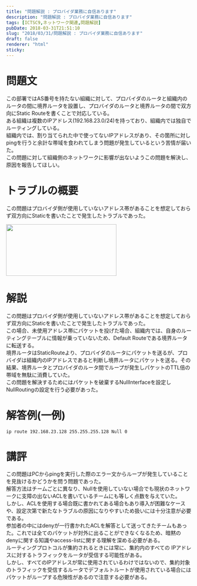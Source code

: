 ```yaml
---
title: "問題解説 : プロバイダ業務に自信あります"
description: "問題解説 : プロバイダ業務に自信あります"
tags: [ICTSC9,ネットワーク関連,問題解説]
pubDate: 2018-03-31T21:51:10
slug: "2018/03/31/問題解説 : プロバイダ業務に自信あります"
draft: false
renderer: "html"
sticky: 
---
```


<h1>問題文</h1>
<p>この部署ではAS番号を持たない組織に対して、プロバイダのルータと組織内のルータの間に境界ルータを設置し、プロバイダのルータと境界ルータの間で双方向にStatic Routeを書くことで対応している。<br />
ある組織は複数のIPアドレス(192.168.23.0/24)を持っており、組織内では独自でルーティングしている。<br />
組織内では、割り当てられた中で使ってないIPアドレスがあり、その箇所に対しpingを行うと余計な帯域を食われてしまう問題が発生しているという苦情が届いた。<br />
この問題に対して組織側のネットワークに影響が出ないようこの問題を解決し、原因を報告してほしい。</p>
<h1>トラブルの概要</h1>
<p>この問題はプロバイダ側が使用していないアドレス帯があることを想定しておらず双方向にStaticを書いたことで発生したトラブルであった。</p>
<p><img decoding="async" loading="lazy" src="/images/wp/2018/03/HIZ-300x140.png.webp" alt="" width="300" height="140" class="alignnone size-medium wp-image-1621" /></p>
<h1>解説</h1>
<p>この問題はプロバイダ側が使用していないアドレス帯があることを想定しておらず双方向にStaticを書いたことで発生したトラブルであった。<br />
この場合、未使用アドレス帯にパケットを投げた場合、組織内では、自身のルーティングテーブルに情報が乗っていないため、Default Routeである境界ルータに転送する。<br />
境界ルータはStaticRouteより、プロバイダのルータにパケットを送るが、プロバイダは組織内のIPアドレスであると判断し境界ルータにパケットを送る。その結果、境界ルータとプロバイダのルータ間でループが発生しパケットのTTL倍の帯域を無駄に消費していた。<br />
この問題を解決するためにはパケットを破棄するNullInterfaceを設定しNullRoutingの設定を行う必要があった。</p>
<h1>解答例(一例)</h1>
<pre class="brush: plain; title: ; title: ; notranslate" title=""><code>ip route 192.168.23.128 255.255.255.128 Null 0</code></pre>
<h1>講評</h1>
<p>この問題はPCからpingを実行した際のエラー文からループが発生していることを見抜けるかどうかを問う問題であった。<br />
解答方法はチームごとに異なり、Nullを使用していない場合でも現状のネットワークに支障の出ないACLを書いているチームにも等しく点数を与えていた。<br />
しかし、ACLを使用する場合既に書かれてある場合もあり導入が困難なケースや、設定次第で新たなトラブルの原因になりやすいため扱いには十分注意が必要である。<br />
参加者の中にはdenyが一行書かれたACLを解答として送ってきたチームもあった。これでは全てのパケットが対外に出ることができなくなるため、暗黙のdenyに関する知識やaccess-listに関する理解を深める必要がある。<br />
ルーティングプロトコルが集約されるときには常に、集約内のすべての IPアドレスに対するトラフィックをルータが受信する可能性がある。<br />
しかし、すべてのIPアドレスが常に使用されているわけではないので、集約対象のトラフィックを受信するルータでデフォルトルートが使用されている場合にはパケットがループする危険性があるので注意する必要がある。</p>
